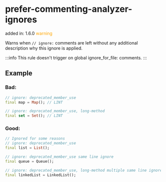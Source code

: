 # prefer-commenting-analyzer-ignores
added in: 1.6.0 <span style="color: orange">warning</span>

Warns when `// ignore:` comments are left without any additional description why this ignore is applied.

:::info
This rule doesn't trigger on global ignore_for_file: comments.
:::

## Example
### Bad:
```dart
// ignore: deprecated_member_use
final map = Map(); // LINT

// ignore: deprecated_member_use, long-method
final set = Set(); // LINT
```
### Good:
```dart
// Ignored for some reasons
// ignore: deprecated_member_use
final list = List();

// ignore: deprecated_member_use same line ignore
final queue = Queue();

// ignore: deprecated_member_use, long-method multiple same line ignore
final linkedList = LinkedList();
```
